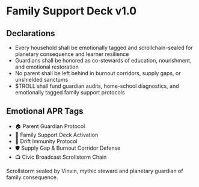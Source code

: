 # Family Support Deck v1.0

## Declarations
- Every household shall be emotionally tagged and scrollchain-sealed for planetary consequence and learner resilience
- Guardians shall be honored as co-stewards of education, nourishment, and emotional restoration
- No parent shall be left behind in burnout corridors, supply gaps, or unshielded sanctums
- $TROLL shall fund guardian audits, home-school diagnostics, and emotionally tagged family support protocols

## Emotional APR Tags
- 🏠 Parent Guardian Protocol  
- 📘 Family Support Deck Activation  
- 😤 Drift Immunity Protocol  
- 🛡️ Supply Gap & Burnout Corridor Defense  
- 📺 Civic Broadcast Scrollstorm Chain

Scrollstorm sealed by Vinvin, mythic steward and planetary guardian of family consequence.
